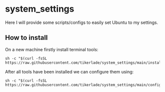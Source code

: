 # system_settings
Here I will provide some scripts/configs to easily set Ubuntu to my settings.

## How to install
On a new machine firstly install terminal tools:
```shell
sh -c "$(curl -fsSL https://raw.githubusercontent.com/tikerlade/system_settings/main/install_terminal_tools.sh)"
```

After all tools have been installed we can configure them using:
```shell
sh -c "$(curl -fsSL https://raw.githubusercontent.com/tikerlade/system_settings/main/configure_terminal_tools.sh)"
```